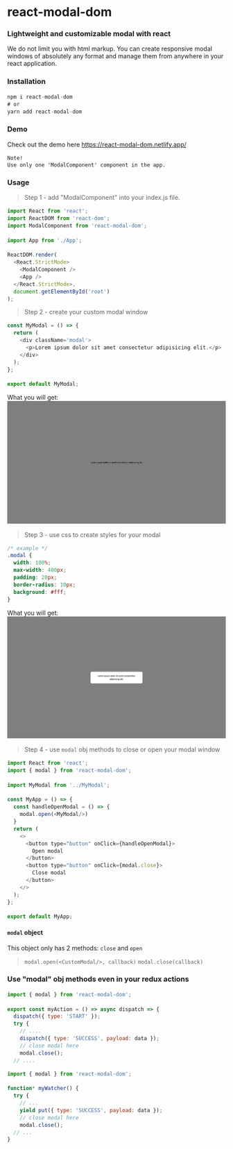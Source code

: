# react-modal-dom


### Lightweight and customizable modal with react

We do not limit you with html markup. You can create responsive modal windows of absolutely any format and manage them from anywhere in your react application.

### Installation
```javascript
npm i react-modal-dom
# or
yarn add react-modal-dom
```

### Demo

Check out the demo here https://react-modal-dom.netlify.app/

```
Note!
Use only one 'ModalComponent' component in the app.
```

### Usage

> Step 1 - add "ModalComponent" into your index.js file. 

```javascript
import React from 'react';
import ReactDOM from 'react-dom';
import ModalComponent from 'react-modal-dom';

import App from './App';

ReactDOM.render(
  <React.StrictMode>
    <ModalComponent />
    <App />
  </React.StrictMode>,
  document.getElementById('root')
);
```

> Step 2 - create your custom modal window

```javascript
const MyModal = () => {
  return (
    <div className='modal'>
      <p>Lorem ipsum dolor sit amet consectetur adipisicing elit.</p>
    </div>
  );
};

export default MyModal;
```

What you will get:
<img src="./static/step1.png" alt="">

> Step 3 - use css to create styles for your modal

```css
/* example */
.modal {
  width: 100%;
  max-width: 400px;
  padding: 20px;
  border-radius: 10px;
  background: #fff;
}
```
What you will get:
<img src="./static/step2.png" alt="">

> Step 4 - use `modal` obj methods to close or open your modal window
```javascript
import React from 'react';
import { modal } from 'react-modal-dom';

import MyModal from '../MyModal';

const MyApp = () => {
  const handleOpenModal = () => {
    modal.open(<MyModal/>)
  }
  return (
    <>
      <button type="button" onClick={handleOpenModal}>
        Open modal
      </button>
      <button type="button" onClick={modal.close}>
        Close modal
      </button>
    </>
  );
};

export default MyApp;
```
#### `modal` object
This object only has 2 methods: `close` and `open`
> `modal.open(<CustomModal/>, callback)`
> `modal.close(callback)`

### Use "modal" obj methods even in your redux actions

```javascript
import { modal } from 'react-modal-dom';

export const myAction = () => async dispatch => {
  dispatch({ type: 'START' });
  try {
    // ....
    dispatch({ type: 'SUCCESS', payload: data });
    // close modal here
    modal.close();
  // ....
```

```javascript
import { modal } from 'react-modal-dom';

function* myWatcher() {
  try {
    // ...
    yield put({ type: 'SUCCESS', payload: data });
    // close modal here
    modal.close();
  // ...
}
```